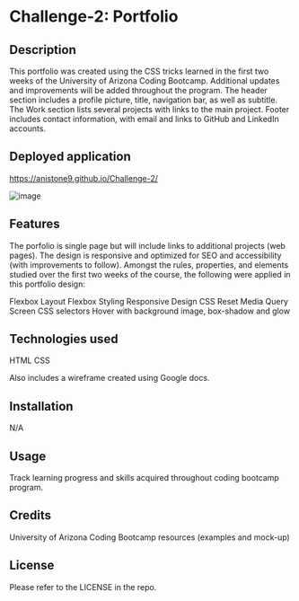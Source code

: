 # Challenge-2: Portfolio

## Description

This portfolio was created using the CSS tricks learned in the first two weeks of the University of Arizona Coding Bootcamp. 
Additional updates and improvements will be added throughout the program. The header section includes a profile picture, title, navigation bar, as well as subtitle.
The Work section lists several projects with links to the main project.
Footer includes contact information, with email and links to GitHub and LinkedIn accounts.

## Deployed application

https://anistone9.github.io/Challenge-2/

![image](https://user-images.githubusercontent.com/58886869/211178511-678eb8dc-df43-4087-8838-c92e8d8aac34.png)

## Features

The porfolio is single page but will include links to additional projects (web pages). 
The design is responsive and optimized for SEO and accessibility (with improvements to follow).
Amongst the rules, properties, and elements studied over the first two weeks of the course, the following were applied in this portfolio design:

Flexbox Layout
Flexbox Styling
Responsive Design
CSS Reset
Media Query Screen
CSS selectors
Hover with background image, box-shadow and glow

## Technologies used

HTML
CSS

Also includes a wireframe created using Google docs.

## Installation

N/A

## Usage

Track learning progress and skills acquired throughout coding bootcamp program.

## Credits

University of Arizona Coding Bootcamp resources (examples and mock-up)

## License

Please refer to the LICENSE in the repo.


